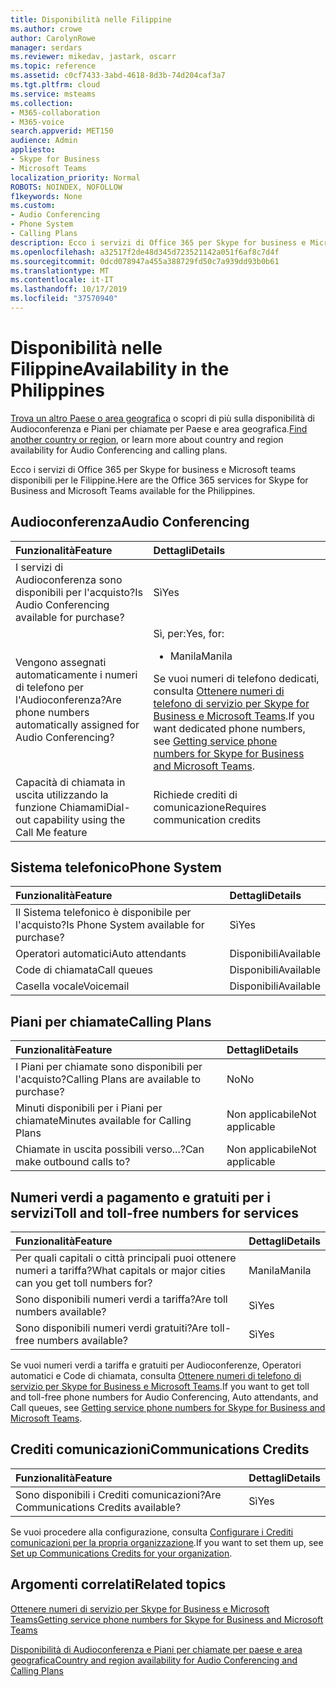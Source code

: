 ```yaml
---
title: Disponibilità nelle Filippine
ms.author: crowe
author: CarolynRowe
manager: serdars
ms.reviewer: mikedav, jastark, oscarr
ms.topic: reference
ms.assetid: c0cf7433-3abd-4618-8d3b-74d204caf3a7
ms.tgt.pltfrm: cloud
ms.service: msteams
ms.collection:
- M365-collaboration
- M365-voice
search.appverid: MET150
audience: Admin
appliesto:
- Skype for Business
- Microsoft Teams
localization_priority: Normal
ROBOTS: NOINDEX, NOFOLLOW
f1keywords: None
ms.custom:
- Audio Conferencing
- Phone System
- Calling Plans
description: Ecco i servizi di Office 365 per Skype for business e Microsoft teams disponibili per le Filippine.
ms.openlocfilehash: a32517f2de48d345d723521142a051f6af8c7d4f
ms.sourcegitcommit: 0dcd078947a455a388729fd50c7a939dd93b0b61
ms.translationtype: MT
ms.contentlocale: it-IT
ms.lasthandoff: 10/17/2019
ms.locfileid: "37570940"
---
```

# <a name="availability-in-the-philippines"></a><span data-ttu-id="198a8-103">Disponibilità nelle Filippine</span><span class="sxs-lookup"><span data-stu-id="198a8-103">Availability in the Philippines</span></span>

<span data-ttu-id="198a8-104">[Trova un altro Paese o area geografica](country-and-region-availability-for-audio-conferencing-and-calling-plans.md) o scopri di più sulla disponibilità di Audioconferenza e Piani per chiamate per Paese e area geografica.</span><span class="sxs-lookup"><span data-stu-id="198a8-104">[Find another country or region](country-and-region-availability-for-audio-conferencing-and-calling-plans.md), or learn more about country and region availability for Audio Conferencing and calling plans.</span></span>

<span data-ttu-id="198a8-105">Ecco i servizi di Office 365 per Skype for business e Microsoft teams disponibili per le Filippine.</span><span class="sxs-lookup"><span data-stu-id="198a8-105">Here are the Office 365 services for Skype for Business and Microsoft Teams available for the Philippines.</span></span>
  
## <a name="audio-conferencing"></a><span data-ttu-id="198a8-106">Audioconferenza</span><span class="sxs-lookup"><span data-stu-id="198a8-106">Audio Conferencing</span></span>

|<span data-ttu-id="198a8-107">**Funzionalità**</span><span class="sxs-lookup"><span data-stu-id="198a8-107">**Feature**</span></span>|<span data-ttu-id="198a8-108">**Dettagli**</span><span class="sxs-lookup"><span data-stu-id="198a8-108">**Details**</span></span>|
|:-----|:-----|
|<span data-ttu-id="198a8-109">I servizi di Audioconferenza sono disponibili per l'acquisto?</span><span class="sxs-lookup"><span data-stu-id="198a8-109">Is Audio Conferencing available for purchase?</span></span>  <br/> |<span data-ttu-id="198a8-110">Sì</span><span class="sxs-lookup"><span data-stu-id="198a8-110">Yes</span></span>  <br/> |
|<span data-ttu-id="198a8-111">Vengono assegnati automaticamente i numeri di telefono per l'Audioconferenza?</span><span class="sxs-lookup"><span data-stu-id="198a8-111">Are phone numbers automatically assigned for Audio Conferencing?</span></span>  <br/> |<span data-ttu-id="198a8-112">Sì, per:</span><span class="sxs-lookup"><span data-stu-id="198a8-112">Yes, for:</span></span> <br/><ul><li> <span data-ttu-id="198a8-113">Manila</span><span class="sxs-lookup"><span data-stu-id="198a8-113">Manila</span></span></ul><span data-ttu-id="198a8-114">Se vuoi numeri di telefono dedicati, consulta [Ottenere numeri di telefono di servizio per Skype for Business e Microsoft Teams](/microsoftteams/getting-service-phone-numbers).</span><span class="sxs-lookup"><span data-stu-id="198a8-114">If you want dedicated phone numbers, see [Getting service phone numbers for Skype for Business and Microsoft Teams](/microsoftteams/getting-service-phone-numbers).</span></span>  <br/> |
|<span data-ttu-id="198a8-115">Capacità di chiamata in uscita utilizzando la funzione Chiamami</span><span class="sxs-lookup"><span data-stu-id="198a8-115">Dial-out capability using the Call Me feature</span></span>  <br/> |<span data-ttu-id="198a8-116">Richiede crediti di comunicazione</span><span class="sxs-lookup"><span data-stu-id="198a8-116">Requires communication credits</span></span>  <br/> |
   
## <a name="phone-system"></a><span data-ttu-id="198a8-117">Sistema telefonico</span><span class="sxs-lookup"><span data-stu-id="198a8-117">Phone System</span></span>

|<span data-ttu-id="198a8-118">**Funzionalità**</span><span class="sxs-lookup"><span data-stu-id="198a8-118">**Feature**</span></span>|<span data-ttu-id="198a8-119">**Dettagli**</span><span class="sxs-lookup"><span data-stu-id="198a8-119">**Details**</span></span>|
|:-----|:-----|
|<span data-ttu-id="198a8-120">Il Sistema telefonico è disponibile per l'acquisto?</span><span class="sxs-lookup"><span data-stu-id="198a8-120">Is Phone System available for purchase?</span></span>  <br/> |<span data-ttu-id="198a8-121">Sì</span><span class="sxs-lookup"><span data-stu-id="198a8-121">Yes</span></span>  <br/> |
| <span data-ttu-id="198a8-122">Operatori automatici</span><span class="sxs-lookup"><span data-stu-id="198a8-122">Auto attendants</span></span> <br/> |<span data-ttu-id="198a8-123">Disponibili</span><span class="sxs-lookup"><span data-stu-id="198a8-123">Available</span></span>  <br/> |
|<span data-ttu-id="198a8-124">Code di chiamata</span><span class="sxs-lookup"><span data-stu-id="198a8-124">Call queues</span></span>  <br/> |<span data-ttu-id="198a8-125">Disponibili</span><span class="sxs-lookup"><span data-stu-id="198a8-125">Available</span></span>  <br/> |
|<span data-ttu-id="198a8-126">Casella vocale</span><span class="sxs-lookup"><span data-stu-id="198a8-126">Voicemail</span></span>  <br/> |<span data-ttu-id="198a8-127">Disponibili</span><span class="sxs-lookup"><span data-stu-id="198a8-127">Available</span></span>  <br/> |
   
## <a name="calling-plans"></a><span data-ttu-id="198a8-128">Piani per chiamate</span><span class="sxs-lookup"><span data-stu-id="198a8-128">Calling Plans</span></span>

|<span data-ttu-id="198a8-129">**Funzionalità**</span><span class="sxs-lookup"><span data-stu-id="198a8-129">**Feature**</span></span>|<span data-ttu-id="198a8-130">**Dettagli**</span><span class="sxs-lookup"><span data-stu-id="198a8-130">**Details**</span></span>|
|:-----|:-----|
|<span data-ttu-id="198a8-131">I Piani per chiamate sono disponibili per l'acquisto?</span><span class="sxs-lookup"><span data-stu-id="198a8-131">Calling Plans are available to purchase?</span></span>  <br/> |<span data-ttu-id="198a8-132">No</span><span class="sxs-lookup"><span data-stu-id="198a8-132">No</span></span>  <br/> |
|<span data-ttu-id="198a8-133">Minuti disponibili per i Piani per chiamate</span><span class="sxs-lookup"><span data-stu-id="198a8-133">Minutes available for Calling Plans</span></span>  <br/> |<span data-ttu-id="198a8-134">Non applicabile</span><span class="sxs-lookup"><span data-stu-id="198a8-134">Not applicable</span></span>  <br/> |
|<span data-ttu-id="198a8-135">Chiamate in uscita possibili verso...?</span><span class="sxs-lookup"><span data-stu-id="198a8-135">Can make outbound calls to?</span></span>  <br/> |<span data-ttu-id="198a8-136">Non applicabile</span><span class="sxs-lookup"><span data-stu-id="198a8-136">Not applicable</span></span>  <br/> |
   
## <a name="toll-and-toll-free-numbers-for-services"></a><span data-ttu-id="198a8-137">Numeri verdi a pagamento e gratuiti per i servizi</span><span class="sxs-lookup"><span data-stu-id="198a8-137">Toll and toll-free numbers for services</span></span>

|<span data-ttu-id="198a8-138">**Funzionalità**</span><span class="sxs-lookup"><span data-stu-id="198a8-138">**Feature**</span></span>|<span data-ttu-id="198a8-139">**Dettagli**</span><span class="sxs-lookup"><span data-stu-id="198a8-139">**Details**</span></span>|
|:-----|:-----|
|<span data-ttu-id="198a8-140">Per quali capitali o città principali puoi ottenere numeri a tariffa?</span><span class="sxs-lookup"><span data-stu-id="198a8-140">What capitals or major cities can you get toll numbers for?</span></span>  <br/> |<span data-ttu-id="198a8-141">Manila</span><span class="sxs-lookup"><span data-stu-id="198a8-141">Manila</span></span>  <br/> |
|<span data-ttu-id="198a8-142">Sono disponibili numeri verdi a tariffa?</span><span class="sxs-lookup"><span data-stu-id="198a8-142">Are toll numbers available?</span></span>  <br/> |<span data-ttu-id="198a8-143">Sì</span><span class="sxs-lookup"><span data-stu-id="198a8-143">Yes</span></span>  <br/> |
|<span data-ttu-id="198a8-144">Sono disponibili numeri verdi gratuiti?</span><span class="sxs-lookup"><span data-stu-id="198a8-144">Are toll-free numbers available?</span></span>  <br/> |<span data-ttu-id="198a8-145">Sì</span><span class="sxs-lookup"><span data-stu-id="198a8-145">Yes</span></span>  <br/> |
   
 <span data-ttu-id="198a8-146">Se vuoi numeri verdi a tariffa e gratuiti per Audioconferenze, Operatori automatici e Code di chiamata, consulta [Ottenere numeri di telefono di servizio per Skype for Business e Microsoft Teams](/microsoftteams/getting-service-phone-numbers).</span><span class="sxs-lookup"><span data-stu-id="198a8-146">If you want to get toll and toll-free phone numbers for Audio Conferencing, Auto attendants, and Call queues, see [Getting service phone numbers for Skype for Business and Microsoft Teams](/microsoftteams/getting-service-phone-numbers).</span></span>
  
## <a name="communications-credits"></a><span data-ttu-id="198a8-147">Crediti comunicazioni</span><span class="sxs-lookup"><span data-stu-id="198a8-147">Communications Credits</span></span>

|<span data-ttu-id="198a8-148">**Funzionalità**</span><span class="sxs-lookup"><span data-stu-id="198a8-148">**Feature**</span></span>|<span data-ttu-id="198a8-149">**Dettagli**</span><span class="sxs-lookup"><span data-stu-id="198a8-149">**Details**</span></span>|
|:-----|:-----|
|<span data-ttu-id="198a8-150">Sono disponibili i Crediti comunicazioni?</span><span class="sxs-lookup"><span data-stu-id="198a8-150">Are Communications Credits available?</span></span>  <br/> |<span data-ttu-id="198a8-151">Sì</span><span class="sxs-lookup"><span data-stu-id="198a8-151">Yes</span></span>  <br/> |
   
<span data-ttu-id="198a8-152">Se vuoi procedere alla configurazione, consulta [Configurare i Crediti comunicazioni per la propria organizzazione](../set-up-communications-credits-for-your-organization.md).</span><span class="sxs-lookup"><span data-stu-id="198a8-152">If you want to set them up, see [Set up Communications Credits for your organization](../set-up-communications-credits-for-your-organization.md).</span></span>
  
## <a name="related-topics"></a><span data-ttu-id="198a8-153">Argomenti correlati</span><span class="sxs-lookup"><span data-stu-id="198a8-153">Related topics</span></span>

[<span data-ttu-id="198a8-154">Ottenere numeri di servizio per Skype for Business e Microsoft Teams</span><span class="sxs-lookup"><span data-stu-id="198a8-154">Getting service phone numbers for Skype for Business and Microsoft Teams</span></span>](/microsoftteams/getting-service-phone-numbers)

[<span data-ttu-id="198a8-155">Disponibilità di Audioconferenza e Piani per chiamate per paese e area geografica</span><span class="sxs-lookup"><span data-stu-id="198a8-155">Country and region availability for Audio Conferencing and Calling Plans</span></span>](country-and-region-availability-for-audio-conferencing-and-calling-plans.md)

  
 

